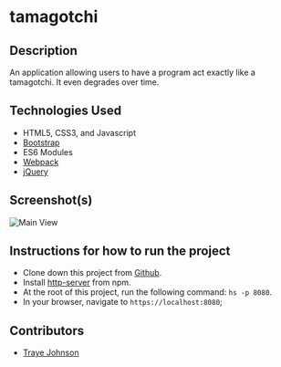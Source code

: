 # tamagotchi

## Description

An application allowing users to have a program act exactly like a tamagotchi. It even degrades over time.

## Technologies Used

* HTML5, CSS3, and Javascript
* [Bootstrap](https://getbootstrap.com/)
* ES6 Modules
* [Webpack](https://webpack.js.org/)
* [jQuery](https://jquery.com/)


## Screenshot(s)

![Main View](https://user-images.githubusercontent.com/54213010/67902751-ec6f4900-fb37-11e9-8754-da896676d7c0.png)

## Instructions for how to run the project

* Clone down this project from [Github](https://github.com/archeni/tamagotchi).
* Install [http-server](https://www.npmjs.com/package/http-server) from npm.
* At the root of this project, run the following command: `hs -p 8080`.
* In your browser, navigate to `https://localhost:8080`;

## Contributors

* [Traye Johnson](https://github.com/archeni)

